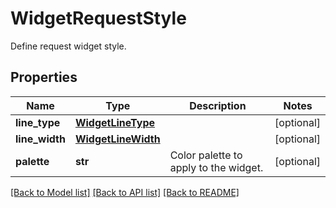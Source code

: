 # WidgetRequestStyle

Define request widget style.

## Properties

| Name           | Type                                      | Description                           | Notes      |
| -------------- | ----------------------------------------- | ------------------------------------- | ---------- |
| **line_type**  | [**WidgetLineType**](WidgetLineType.md)   |                                       | [optional] |
| **line_width** | [**WidgetLineWidth**](WidgetLineWidth.md) |                                       | [optional] |
| **palette**    | **str**                                   | Color palette to apply to the widget. | [optional] |

[[Back to Model list]](README.md#documentation-for-models) [[Back to API list]](README.md#documentation-for-api-endpoints) [[Back to README]](README.md)
